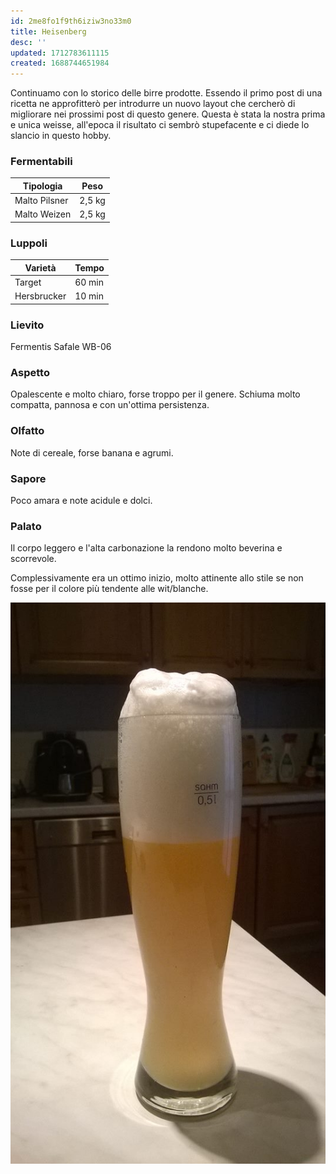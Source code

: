 ```yaml
---
id: 2me8fo1f9th6iziw3no33m0
title: Heisenberg
desc: ''
updated: 1712783611115
created: 1688744651984
---
```

Continuamo con lo storico delle birre prodotte. Essendo il primo post di una ricetta ne approfitterò per introdurre un nuovo layout che cercherò di migliorare nei prossimi post di questo genere. Questa è stata la nostra prima e unica weisse, all'epoca il risultato ci sembrò stupefacente e ci diede lo slancio in questo hobby.

### Fermentabili

| Tipologia     | Peso   |
|---------------|--------|
| Malto Pilsner | 2,5 kg |
| Malto Weizen  | 2,5 kg |

### Luppoli

| Varietà     | Tempo  |
|-------------|--------|
| Target      | 60 min |
| Hersbrucker | 10 min |

### Lievito

Fermentis Safale WB-06

### Aspetto

Opalescente e molto chiaro, forse troppo per il genere. Schiuma molto compatta, pannosa e con un'ottima persistenza.

### Olfatto

Note di cereale, forse banana e agrumi.

### Sapore

Poco amara e note acidule e dolci.

### Palato

Il corpo leggero e l'alta carbonazione la rendono molto beverina e scorrevole.

Complessivamente era un ottimo inizio, molto attinente allo stile se non fosse per il colore più tendente alle wit/blanche.

![image](./assets/images/heisenberg.jpg)
